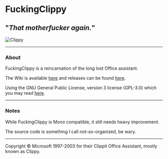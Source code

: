 # FuckingClippy
## "*That motherfucker again.*"

![Clippy](http://didi.wcantin.ca/p/clippy2.png)

---

### About
FuckingClippy is a reincarnation of the long lost Office assistant.

The Wiki is available [here][wiki] and releases can be found [here][releases].

Using the GNU General Public License, version 3 license (GPL-3.0) which you may read [here][license].

---

### Notes
While FuckingClippy is Mono compatible, it still needs heavy improvement.

The source code is something I call not-so-organized, be wary.

---

Copyright © Microsoft 1997-2003 for their Clippit Office Assistant, mostly known as Clippy.

[wiki]: https://github.com/guitarxhero/FuckingClippy/wiki
[releases]: https://github.com/guitarxhero/FuckingClippy/releases
[license]: LICENSE